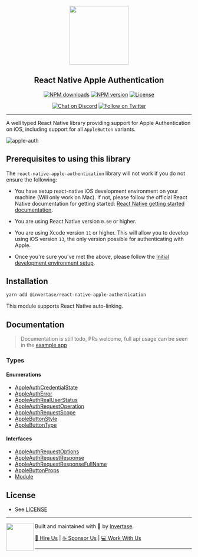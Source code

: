 <p align="center">
  <a href="https://invertase.io">
    <img width="160px" src="https://static.invertase.io/assets/invertase-logo.png"><br/>
  </a>
  <h2 align="center">React Native Apple Authentication</h2>
</p>

<p align="center">
  <a href="https://www.npmjs.com/package/@invertase/react-native-apple-authentication"><img src="https://img.shields.io/npm/dm/@invertase/react-native-apple-authentication.svg?style=flat-square" alt="NPM downloads"></a>
  <a href="https://www.npmjs.com/package/@invertase/react-native-apple-authentication"><img src="https://img.shields.io/npm/v/@invertase/react-native-apple-authentication.svg?style=flat-square" alt="NPM version"></a>
  <a href="/LICENSE"><img src="https://img.shields.io/npm/l/react-native-firebase.svg?style=flat-square" alt="License"></a>
</p>

<p align="center">
  <a href="https://invertase.link/discord"><img src="https://img.shields.io/discord/295953187817521152.svg?style=flat-square&colorA=7289da&label=Chat%20on%20Discord" alt="Chat on Discord"></a>
  <a href="https://twitter.com/invertaseio"><img src="https://img.shields.io/twitter/follow/invertaseio.svg?style=flat-square&colorA=1da1f2&colorB=&label=Follow%20on%20Twitter" alt="Follow on Twitter"></a>
</p>

----

A well typed React Native library providing support for Apple Authentication on iOS, including support for all `AppleButton` variants.

![apple-auth](https://static.invertase.io/assets/apple-auth.png)

## Prerequisites to using this library

The `react-native-apple-authentication` library will not work if you do not ensure the following:

* You have setup react-native iOS development environment on your machine (Will only work on Mac). If not, please follow the official React Native documentation for getting  started: [React Native getting started documentation](https://facebook.github.io/react-native/docs/getting-started).

* You are using React Native version `0.60` or higher.

* You are using Xcode version `11` or higher. This will allow you to develop using iOS version `13`, the only version possible for authenticating with Apple.

* Once you're sure you've met the above, please follow the [Initial development environment setup](INITIAL_SETUP.md).


## Installation

```bash
yarn add @invertase/react-native-apple-authentication
```

This module supports React Native auto-linking.

## Documentation

> Documentation is still todo, PRs welcome, full api usage can be seen in the [example app](example/app.js)

### Types

#### Enumerations

* [AppleAuthCredentialState](docs/enums/_lib_index_d_.rnappleauth.appleauthcredentialstate.md)
* [AppleAuthError](docs/enums/_lib_index_d_.rnappleauth.appleautherror.md)
* [AppleAuthRealUserStatus](docs/enums/_lib_index_d_.rnappleauth.appleauthrealuserstatus.md)
* [AppleAuthRequestOperation](docs/enums/_lib_index_d_.rnappleauth.appleauthrequestoperation.md)
* [AppleAuthRequestScope](docs/enums/_lib_index_d_.rnappleauth.appleauthrequestscope.md)
* [AppleButtonStyle](docs/enums/_lib_index_d_.rnappleauth.applebuttonstyle.md)
* [AppleButtonType](docs/enums/_lib_index_d_.rnappleauth.applebuttontype.md)

#### Interfaces

* [AppleAuthRequestOptions](docs/interfaces/_lib_index_d_.rnappleauth.appleauthrequestoptions.md)
* [AppleAuthRequestResponse](docs/interfaces/_lib_index_d_.rnappleauth.appleauthrequestresponse.md)
* [AppleAuthRequestResponseFullName](docs/interfaces/_lib_index_d_.rnappleauth.appleauthrequestresponsefullname.md)
* [AppleButtonProps](docs/interfaces/_lib_index_d_.rnappleauth.applebuttonprops.md)
* [Module](docs/interfaces/_lib_index_d_.rnappleauth.module.md)


## License

- See [LICENSE](/LICENSE)

----

<p>
  <img align="left" width="75px" src="https://static.invertase.io/assets/invertase-logo-small.png">
  <p align="left">
    Built and maintained with 💛 by <a href="https://invertase.io">Invertase</a>.
  </p>
  <p align="left">
    <a href="https://invertase.io/hire-us">💼 Hire Us</a> |
    <a href="https://opencollective.com/react-native-firebase">☕️ Sponsor Us</a> |
    <a href="https://opencollective.com/jobs">‍💻 Work With Us</a>
  </p>
</p>

----
